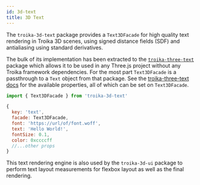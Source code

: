 ```yaml
---
id: 3d-text
title: 3D Text
---
```


The `troika-3d-text` package provides a `Text3DFacade` for high quality text rendering in Troika 3D scenes, using signed distance fields (SDF) and antialiasing using standard derivatives.

The bulk of its implementation has been extracted to the [`troika-three-text`](../troika-three-text/index.md) package which allows it to be used in any Three.js project without any Troika framework dependencies. For the most part `Text3DFacade` is a passthrough to a `Text` object from that package. See the [troika-three-text docs](../troika-three-text/index.md) for the available properties, all of which can be set on `Text3DFacade`.

```js
import { Text3DFacade } from 'troika-3d-text'

{
  key: 'text',
  facade: Text3DFacade,
  font: 'https://url/of/font.woff',
  text: 'Hello World!',
  fontSize: 0.1,
  color: 0xccccff
  //...other props
}
```

This text rendering engine is also used by the `troika-3d-ui` package to perform text layout measurements for flexbox layout as well as the final rendering.
